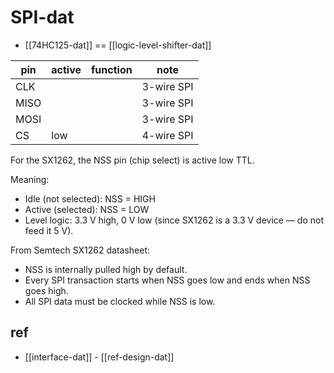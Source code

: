 
# SPI-dat

- [[74HC125-dat]] == [[logic-level-shifter-dat]]


| pin  | active | function | note       |
| ---- | ------ | -------- | ---------- |
| CLK  |        |          | 3-wire SPI |
| MISO |        |          | 3-wire SPI |
| MOSI |        |          | 3-wire SPI |
| CS   | low    |          | 4-wire SPI |



For the SX1262, the NSS pin (chip select) is active low TTL.

Meaning:

- Idle (not selected): NSS = HIGH
- Active (selected): NSS = LOW
- Level logic: 3.3 V high, 0 V low (since SX1262 is a 3.3 V device — do not feed it 5 V).

From Semtech SX1262 datasheet:

- NSS is internally pulled high by default.
- Every SPI transaction starts when NSS goes low and ends when NSS goes high.
- All SPI data must be clocked while NSS is low.




## ref 

- [[interface-dat]] - [[ref-design-dat]]